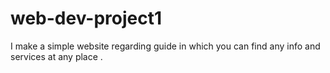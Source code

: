 # web-dev-project1
I make a simple website regarding guide in which you can find any info and services at any place .
[
](http://127.0.0.1:5500/home.html#)

[
](http://127.0.0.1:5500/home.html#)
